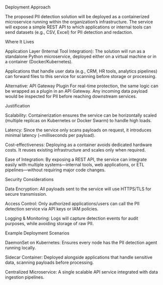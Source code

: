 Deployment Approach

The proposed PII detection solution will be deployed as a containerized microservice running within the organization’s infrastructure. The service will expose a simple REST API to which applications or internal tools can send datasets (e.g., CSV, Excel) for PII detection and redaction.

Where It Lives

Application Layer (Internal Tool Integration):
The solution will run as a standalone Python microservice, deployed either on a virtual machine or in a container (Docker/Kubernetes).

Applications that handle user data (e.g., CRM, HR tools, analytics pipelines) can forward files to this service for scanning before storage or processing.

Alternative: API Gateway Plugin
For real-time protection, the same logic can be wrapped as a plugin in an API Gateway. Any incoming data payload would be inspected for PII before reaching downstream services.

Justification

Scalability:
Containerization ensures the service can be horizontally scaled (multiple replicas on Kubernetes or Docker Swarm) to handle high loads.

Latency:
Since the service only scans payloads on request, it introduces minimal latency (~milliseconds per payload).

Cost-effectiveness:
Deploying as a container avoids dedicated hardware costs. It reuses existing infrastructure and scales only when required.

Ease of Integration:
By exposing a REST API, the service can integrate easily with multiple systems—internal tools, web applications, or ETL pipelines—without requiring major code changes.

Security Considerations

Data Encryption: All payloads sent to the service will use HTTPS/TLS for secure transmission.

Access Control: Only authorized applications/users can call the PII detection service via API keys or IAM policies.

Logging & Monitoring: Logs will capture detection events for audit purposes, while avoiding storage of raw PII.

Example Deployment Scenarios

DaemonSet on Kubernetes: Ensures every node has the PII detection agent running locally.

Sidecar Container: Deployed alongside applications that handle sensitive data, scanning payloads before processing.

Centralized Microservice: A single scalable API service integrated with data ingestion pipelines.